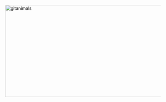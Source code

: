 <a href="https://www.gitanimals.org/">
      <img
        src="https://render.gitanimals.org/guilds/736040618609663748/draw"
        width="600"
        height="300"
        alt="gitanimals"
      />
    </a>
